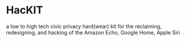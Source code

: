 # HacKIT
a low to high tech civic privacy hard(wear) kit for the reclaiming, redesigning, and hacking of the Amazon Echo, Google Home, Apple Siri
